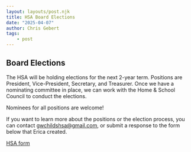 ```yaml
---
layout: layouts/post.njk
title: HSA Board Elections
date: "2025-04-07"
author: Chris Gebert
tags:
    - post
---
```

## Board Elections

The HSA will be holding elections for the next 2-year term. Positions are President, Vice-President, Secretary, and Treasurer. Once we have a nominating committee in place, we can work with the Home & School Council to conduct the elections.

Nominees for all positions are welcome!

If you want to learn more about the positions or the election process, you can contact gwchildshsa@gmail.com, or submit a response to the form below that Erica created. 

[HSA form](https://docs.google.com/forms/d/e/1FAIpQLScFNutFwrQxMVR04_kEF2kshZugu0_H-jtopiht8Yeo8p9V3w/viewform)